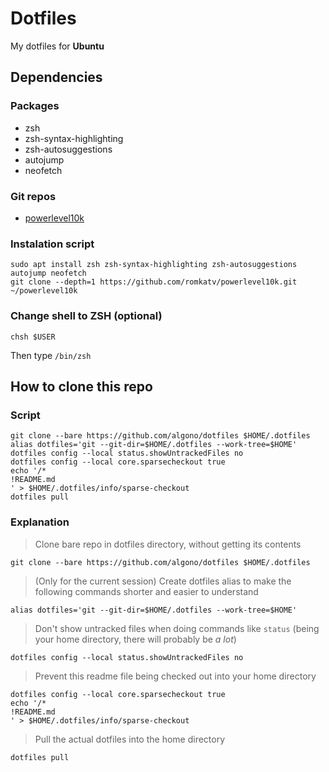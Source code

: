 # Dotfiles
My dotfiles for **Ubuntu**

## Dependencies
### Packages
- zsh
- zsh-syntax-highlighting
- zsh-autosuggestions
- autojump
- neofetch
### Git repos
- [powerlevel10k](https://github.com/romkatv/powerlevel10k)

### Instalation script
```shell
sudo apt install zsh zsh-syntax-highlighting zsh-autosuggestions autojump neofetch
git clone --depth=1 https://github.com/romkatv/powerlevel10k.git ~/powerlevel10k
```

### Change shell to ZSH (optional)
```shell
chsh $USER
```
Then type `/bin/zsh`

## How to clone this repo
### Script
```shell
git clone --bare https://github.com/algono/dotfiles $HOME/.dotfiles
alias dotfiles='git --git-dir=$HOME/.dotfiles --work-tree=$HOME'
dotfiles config --local status.showUntrackedFiles no
dotfiles config --local core.sparsecheckout true
echo '/*
!README.md
' > $HOME/.dotfiles/info/sparse-checkout
dotfiles pull
```
### Explanation
> Clone bare repo in dotfiles directory, without getting its contents
```shell
git clone --bare https://github.com/algono/dotfiles $HOME/.dotfiles
```
> (Only for the current session) Create dotfiles alias to make the following commands shorter and easier to understand
```shell
alias dotfiles='git --git-dir=$HOME/.dotfiles --work-tree=$HOME'
```
> Don't show untracked files when doing commands like `status` (being your home directory, there will probably be *a lot*)
```shell
dotfiles config --local status.showUntrackedFiles no
```
> Prevent this readme file being checked out into your home directory
```shell
dotfiles config --local core.sparsecheckout true
echo '/*
!README.md
' > $HOME/.dotfiles/info/sparse-checkout
```
> Pull the actual dotfiles into the home directory
```shell
dotfiles pull
```
